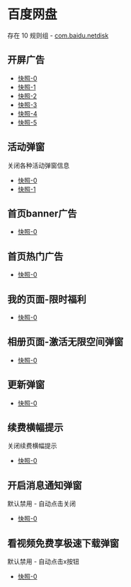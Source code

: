 # 百度网盘

存在 10 规则组 - [com.baidu.netdisk](/src/apps/com.baidu.netdisk.ts)

## 开屏广告

- [快照-0](https://i.gkd.li/import/12472597)
- [快照-1](https://i.gkd.li/import/12877626)
- [快照-2](https://i.gkd.li/import/12988458)
- [快照-3](https://i.gkd.li/import/12648924)
- [快照-4](https://i.gkd.li/import/12865287)
- [快照-5](https://i.gkd.li/import/13538334)

## 活动弹窗

关闭各种活动弹窗信息

- [快照-0](https://i.gkd.li/import/12642505)
- [快照-1](https://i.gkd.li/import/12923937)

## 首页banner广告

- [快照-0](https://i.gkd.li/import/12706544)

## 首页热门广告

- [快照-0](https://i.gkd.li/import/12706544)

## 我的页面-限时福利

- [快照-0](https://i.gkd.li/import/12706549)

## 相册页面-激活无限空间弹窗

- [快照-0](https://i.gkd.li/import/12648987)

## 更新弹窗

- [快照-0](https://i.gkd.li/import/12863984)

## 续费横幅提示

关闭续费横幅提示

- [快照-0](https://i.gkd.li/import/12924036)

## 开启消息通知弹窗

默认禁用 - 自动点击关闭

- [快照-0](https://i.gkd.li/import/12923936)

## 看视频免费享极速下载弹窗

默认禁用 - 自动点击x按钮

- [快照-0](https://i.gkd.li/import/12783106)
